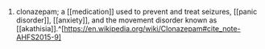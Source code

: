 1. clonazepam; a [[medication]] used to prevent and treat seizures, [[panic disorder]], [[anxiety]], and the movement disorder known as [[akathisia]].^[https://en.wikipedia.org/wiki/Clonazepam#cite_note-AHFS2015-9]